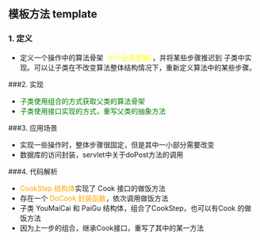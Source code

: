 ## 模板方法 template

### 1. 定义
- 定义一个操作中的算法骨架<font color=yellow>（n个业务逻辑）</font>，并将某些步骤推迟到
子类中实现。可以让子类在不改变算法整体结构情况下，重新定义算法中的某些步骤。

###2. 实现
-  <font color=#008000>子类使用组合的方式获取父类的算法骨架</font>
-  <font color=#008000>子类使用接口实现的方式，重写父类的抽象方法</font>

###3. 应用场景
- 实现一些操作时，整体步骤很固定，但是其中一小部分需要改变
- 数据库的访问封装，servlet中关于doPost方法的调用

###4. 代码解析 
- <font color=ORANGE>CookStep 结构体</font>实现了 Cook 接口的做饭方法
- 存在一个 <font color=ORANGE>DoCook 封装函数</font>，依次调用做饭方法
- 子类 YouMaiCai 和 PaiGu 结构体，组合了CookStep，也可以有Cook 的做饭方法
- 因为上一步的组合，继承Cook接口，重写了其中的某一方法
